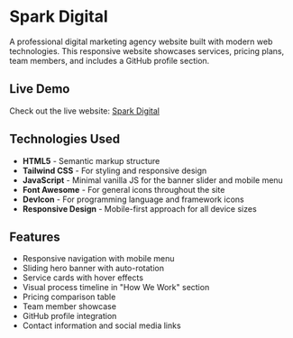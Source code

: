 # Spark Digital

A professional digital marketing agency website built with modern web technologies. This responsive
website showcases services, pricing plans, team members, and includes a GitHub profile section.

## Live Demo

Check out the live website: [Spark Digital](https://spark-digital.vercel.app/)

## Technologies Used

- **HTML5** - Semantic markup structure
- **Tailwind CSS** - For styling and responsive design
- **JavaScript** - Minimal vanilla JS for the banner slider and mobile menu
- **Font Awesome** - For general icons throughout the site
- **DevIcon** - For programming language and framework icons
- **Responsive Design** - Mobile-first approach for all device sizes

## Features

- Responsive navigation with mobile menu
- Sliding hero banner with auto-rotation
- Service cards with hover effects
- Visual process timeline in "How We Work" section
- Pricing comparison table
- Team member showcase
- GitHub profile integration
- Contact information and social media links
